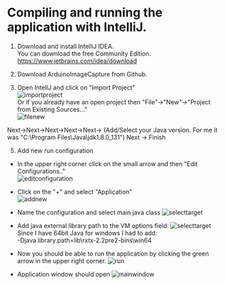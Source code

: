 # Compiling and running the application with IntelliJ.

1. Download and install IntelliJ IDEA.  
You can download the free Community Edition.
https://www.jetbrains.com/idea/download

2. Download ArduinoImageCapture from Github.

3. Open IntellJ and click on "Import Project"  
![importproject](https://user-images.githubusercontent.com/1666508/48670176-bc43bb80-eb1b-11e8-95be-7bb644be81e1.png)  
Or if you already have an open project then "File"->"New"->"Project from Existing Sources..."  
![filenew](https://user-images.githubusercontent.com/1666508/48670252-640db900-eb1d-11e8-9ce7-36674f8d4a74.png)  

Next->Next->Next->Next->Next-> 
(Add/Select your Java version. For me it was "C:\Program Files\Java\jdk1.8.0_131")
Next -> Finish

5. Add new run configuration  
  
- In the upper right corner click on the small arrow and then "Edit Configurations.."  
![editconfiguration](https://cloud.githubusercontent.com/assets/1666508/25311654/91ed3670-280f-11e7-98ca-6beaa1be4261.png)  

- Click on the "+" and select "Application"  
![addnew](https://cloud.githubusercontent.com/assets/1666508/25311665/d6772e7c-280f-11e7-99e0-222a3fbe2fcc.png)

- Name the configuration and select main java class
![selecttarget](https://cloud.githubusercontent.com/assets/1666508/25311682/20783886-2810-11e7-8ae7-6ecf5cee3a85.png)

- Add java external library path to the VM options field:
![selecttarget](https://user-images.githubusercontent.com/1666508/48670234-f06bac00-eb1c-11e8-8a75-7b30c7bdf2e9.png)
Since I have 64bit Java for windows I had to add:  
-Djava.library.path=lib\rxtx-2.2pre2-bins\win64


- Now you should be able to run the application by clicking the green arrow in the upper right corner.
![run](https://cloud.githubusercontent.com/assets/1666508/25311701/6b3b2c0c-2810-11e7-8d70-1218eb92da40.png)

- Application window should open
![mainwindow](https://cloud.githubusercontent.com/assets/1666508/25311714/983cd91c-2810-11e7-9827-48360fd00de5.png)


